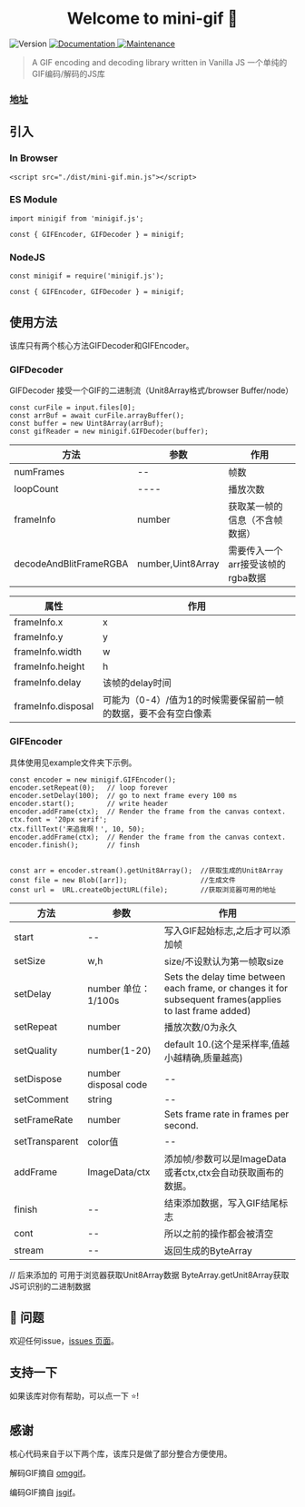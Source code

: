 <h1 align="center">Welcome to mini-gif 👋</h1>
<p>
  <img alt="Version" src="https://img.shields.io/badge/version-1.0.0-blue.svg?cacheSeconds=2592000" />
  <a href="https://github.com/CodeByZack/mini-gif#readme" target="_blank">
    <img alt="Documentation" src="https://img.shields.io/badge/documentation-yes-brightgreen.svg" />
  </a>
  <a href="https://github.com/CodeByZack/mini-gif/graphs/commit-activity" target="_blank">
    <img alt="Maintenance" src="https://img.shields.io/badge/Maintained%3F-yes-green.svg" />
  </a>
</p>

> A GIF encoding and decoding library written in Vanilla JS
> 一个单纯的GIF编码/解码的JS库

### [地址](https://github.com/CodeByZack/mini-gif#readme)


## 引入

### In Browser

```
<script src="./dist/mini-gif.min.js"></script>
```

### ES Module

```
import minigif from 'minigif.js';

const { GIFEncoder, GIFDecoder } = minigif;
```

### NodeJS

```
const minigif = require('minigif.js');

const { GIFEncoder, GIFDecoder } = minigif;
```


## 使用方法

该库只有两个核心方法GIFDecoder和GIFEncoder。


### GIFDecoder 

GIFDecoder 接受一个GIF的二进制流（Unit8Array格式/browser Buffer/node）

```
const curFile = input.files[0];
const arrBuf = await curFile.arrayBuffer();
const buffer = new Uint8Array(arrBuf);
const gifReader = new minigif.GIFDecoder(buffer);
```

|  方法   | 参数  | 作用 |
|  ----  | ----  | ---- |
|  numFrames  | --  | 帧数 |
|  loopCount  | ----  | 播放次数 |
|  frameInfo  | number  | 获取某一帧的信息（不含帧数据） |
|  decodeAndBlitFrameRGBA  | number,Uint8Array  | 需要传入一个arr接受该帧的rgba数据 |

|  属性 | 作用 |
|  ---- | ---- |
|  frameInfo.x  | x |
|  frameInfo.y  | y |
|  frameInfo.width  | w |
|  frameInfo.height  | h |
|  frameInfo.delay  | 该帧的delay时间 |
|  frameInfo.disposal  | 可能为（0-4）/值为1的时候需要保留前一帧的数据，要不会有空白像素 |


### GIFEncoder

具体使用见example文件夹下示例。

```
const encoder = new minigif.GIFEncoder();
encoder.setRepeat(0);   // loop forever
encoder.setDelay(100);  // go to next frame every 100 ms
encoder.start();        // write header
encoder.addFrame(ctx);  // Render the frame from the canvas context.
ctx.font = '20px serif';
ctx.fillText('来追我啊！', 10, 50);
encoder.addFrame(ctx);  // Render the frame from the canvas context.
encoder.finish();       // finsh


const arr = encoder.stream().getUnit8Array();  //获取生成的Unit8Array
const file = new Blob([arr]);                  //生成文件
const url =  URL.createObjectURL(file);        //获取浏览器可用的地址
```


|  方法   | 参数  | 作用 |
|  ----  | ----  | ---- |
| start | -- | 写入GIF起始标志,之后才可以添加帧 |
| setSize | w,h | size/不设默认为第一帧取size |
| setDelay  | number 单位：1/100s | Sets the delay time between each frame, or changes it for subsequent frames(applies to last frame added) |
| setRepeat | number | 播放次数/0为永久 |
| setQuality | number(1-20) | default 10.(这个是采样率,值越小越精确,质量越高) |
| setDispose  | number disposal code | -- |
| setComment | string | -- |
| setFrameRate | number | Sets frame rate in frames per second. |
| setTransparent | color值 | -- |
| addFrame | ImageData/ctx | 添加帧/参数可以是ImageData或者ctx,ctx会自动获取画布的数据。|
| finish | -- | 结束添加数据，写入GIF结尾标志 |
| cont | -- | 所以之前的操作都会被清空 |
| stream | -- | 返回生成的ByteArray |

// 后来添加的 可用于浏览器获取Unit8Array数据
ByteArray.getUnit8Array获取JS可识别的二进制数据



## 🤝 问题

欢迎任何issue，[issues 页面](https://github.com/CodeByZack/mini-gif/issues)。

## 支持一下

如果该库对你有帮助，可以点一下 ⭐️!

## 感谢

核心代码来自于以下两个库，该库只是做了部分整合方便使用。

解码GIF摘自 [omggif](https://github.com/deanm/omggif)。

编码GIF摘自 [jsgif](https://github.com/antimatter15/jsgif)。

